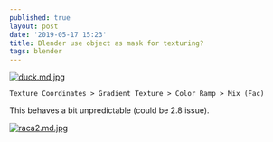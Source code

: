 ```yaml
---
published: true
layout: post
date: '2019-05-17 15:23'
title: Blender use object as mask for texturing?
tags: blender 
---
```

[![duck.md.jpg](https://cdn.scrot.moe/images/2019/05/17/duck.md.jpg)](https://scrot.moe/image/arvID)

    Texture Coordinates > Gradient Texture > Color Ramp > Mix (Fac)

This behaves a bit unpredictable (could be 2.8 issue).

[![raca2.md.jpg](https://cdn.scrot.moe/images/2019/05/17/raca2.md.jpg)](https://scrot.moe/image/arZbN)
